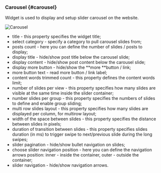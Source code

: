 ### Carousel {#carousel}

Widget is used to display and setup slider carousel on the website.

![](http://documentation.zemez.io/wordpress/projects/finvizor/assets/images/temp/carousel-widget.png "Carousel")

* title - this property specifies the widget title;
* select category - specify a category to pull carousel slides from;
* posts count - here you can define the number of slides / posts to display;
* display title - hide/show post title below the carousel slide;
* display content - hide/show post content below the carousel slide;
* display more button - hide/show the **more **button / link;
* more button text - read more button / link label;
* content words trimmed count - this property defines the content words limit;
* number of slides per view - this property specifies how many slides are visible at the same time inside the slider container;
* number slides per group - this property specifies the numbers of slides to define and enable group sliding;
* multi row slides layout - this property specifies how many slides are displayed per column, for multirow layout;
* width of the space between slides - this property specifies the distance between slides in pixels;
* duration of transition between slides - this property specifies slides duration \(in ms\) to trigger swipe to next/previous slide during the long swipes;
* slider pagination - hide/show bullet navigation on slides;
* choose slider navigation position - here you can define the navigation arrows position: inner - inside the container, outer - outside the container;
* slider navigation - hide/show navigation arrows.



